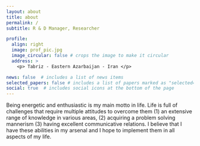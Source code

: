 ```yaml
---
layout: about
title: about
permalink: /
subtitle: R & D Manager, Researcher

profile:
  align: right
  image: prof_pic.jpg
  image_circular: false # crops the image to make it circular
  address: >
    <p> Tabriz - Eastern Azarbaijan - Iran </p>

news: false  # includes a list of news items
selected_papers: false # includes a list of papers marked as "selected={true}"
social: true  # includes social icons at the bottom of the page
---
```


Being energetic and enthusiastic is my main motto in life. Life is full of challenges that require multiple attitudes to overcome them (1) an extensive range of knowledge in various areas, (2)  acquiring a problem solving mannerism (3) having excellent communicative relations. I believe that I have these abilities in my arsenal and I hope to implement them in all aspects of my life.
